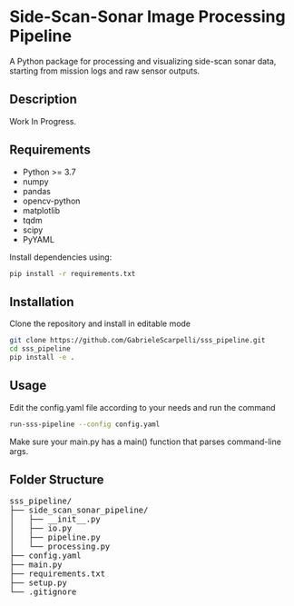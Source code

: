 # Side-Scan-Sonar Image Processing Pipeline

A Python package for processing and visualizing side-scan sonar data, starting from mission logs and raw sensor outputs.

## Description

Work In Progress.

## Requirements

- Python >= 3.7
- numpy
- pandas
- opencv-python
- matplotlib
- tqdm
- scipy
- PyYAML

Install dependencies using:

```bash
pip install -r requirements.txt
```

## Installation

Clone the repository and install in editable mode

```bash
git clone https://github.com/GabrieleScarpelli/sss_pipeline.git
cd sss_pipeline
pip install -e .
```

## Usage

Edit the config.yaml file according to your needs and run the command

```bash
run-sss-pipeline --config config.yaml
```
Make sure your main.py has a main() function that parses command-line args.

## Folder Structure

<pre>
sss_pipeline/
├── side_scan_sonar_pipeline/
│   ├── __init__.py
│   ├── io.py
│   ├── pipeline.py
│   └── processing.py
├── config.yaml
├── main.py
├── requirements.txt
├── setup.py
└── .gitignore
</pre>

